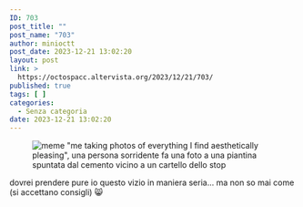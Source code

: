```yaml
---
ID: 703
post_title: ""
post_name: "703"
author: minioctt
post_date: 2023-12-21 13:02:20
layout: post
link: >
  https://octospacc.altervista.org/2023/12/21/703/
published: true
tags: [ ]
categories:
  - Senza categoria
date: 2023-12-21 13:02:20
---
```

<!-- wp:image {"id":702,"sizeSlug":"large","linkDestination":"none"} -->
<figure class="wp-block-image size-large"><img src="https://octospacc.altervista.org/wp-content/uploads/2023/12/20231221_1257485172200514352195182-960x1106.jpg" alt="meme &quot;me taking photos of everything I find aesthetically pleasing&quot;, una persona sorridente fa una foto a una piantina spuntata dal cemento vicino a un cartello dello stop" class="wp-image-702"/></figure>
<!-- /wp:image -->

<!-- wp:paragraph -->
<p></p>
<!-- /wp:paragraph -->

<!-- wp:paragraph -->
<p>dovrei prendere pure io questo vizio in maniera seria... ma non so mai come (si accettano consigli) 😸</p>
<!-- /wp:paragraph -->